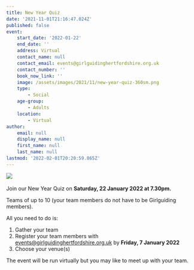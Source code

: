```yaml
---
title: New Year Quiz
date: '2021-11-01T21:16:47.024Z'
published: false
event:
    start_date: '2022-01-22'
    end_date: ''
    address: Virtual
    contact_name: null
    contact_email: events@girlguidinghertfordshire.org.uk
    contact_number: ''
    book_now_link: ''
    image: /assets/images/2021/11/new-year-quiz-360sm.png
    type:
        - Social
    age-group:
        - Adults
    location:
        - Virtual
author:
    email: null
    display_name: null
    first_name: null
    last_name: null
lastmod: '2022-02-01T20:20:59.865Z'
---
```


<div class="hidden-xs">
<img srcset="/assets/images/2021/11/new-year-quiz-470.png 470w, /assets/images/2021/11/new-year-quiz-640.png 640w" sizes="(max-width: 1023px) 470px, 640px" src="/assets/images/2021/11/new-year-quiz-640.png">
</div>
<div id="img-text" class="visible-xs">
<p>Join our New Year Quiz on <strong>Saturday, 22 January 2022 at 7.30pm.</strong> </p>

<p>Teams of up to 10 (your team members do not have to be Girlguiding members).</p>

<p>All you need to do is:</p>

<ol>
<li>Gather your team </li>
<li>Register your team members with <a href="mailto:events@girlguidinghertfordshire.org.uk">events@girlguidinghertfordshire.org.uk</a> by <strong>Friday, 7 January 2022</strong></li>
<li>Choose your venue(s)</li>
</ol>
<p>The event will be run virtually but you may like to meet up with your team.</p>
</div>
